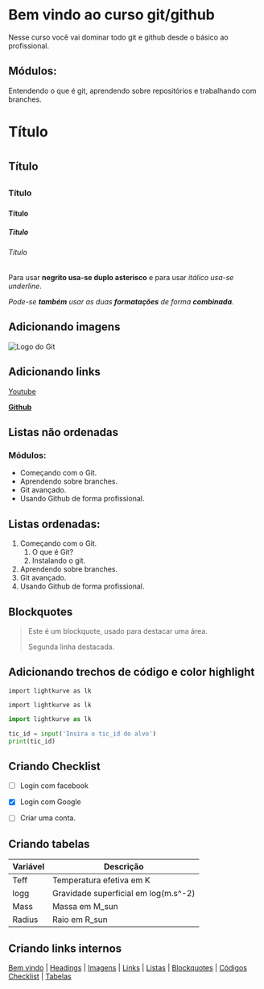 # Bem vindo ao curso git/github
Nesse curso você vai dominar todo git e github desde o básico ao profissional.

## Módulos:
Entendendo o que é git, aprendendo sobre repositórios e trabalhando com branches.

# Título <h1>
## Título <h2>
### Título <h3>
#### Título <h4>
##### Título <h5>
###### Título <h6>


Para usar **negrito usa-se duplo asterisco** e para usar _itálico usa-se underline_.

_Pode-se **também** usar as duas **formatações** de forma **combinada**._

## Adicionando imagens
![Logo do Git](https://sergioprado.org/wp-content/uploads/2018/03/git-logo2-768x362.jpeg)

## Adicionando links
[Youtube](https://www.youtube.com)

[**Github**](https://github.com/Josafary)


## Listas não ordenadas
### Módulos:
* Começando com o Git.
* Aprendendo sobre branches.
* Git avançado.
* Usando Github de forma profissional.

## Listas ordenadas:
1. Começando com o Git.
    1. O que é Git?
    2. Instalando o git.
2. Aprendendo sobre branches.
3. Git avançado.
4. Usando Github de forma profissional.


## Blockquotes
> Este é um blockquote, usado para destacar uma área.
>
> Segunda linha destacada.


## Adicionando trechos de código e color highlight
```import lightkurve as lk```

``````
import lightkurve as lk
``````

``````py
import lightkurve as lk

tic_id = input('Insira o tic_id do alvo')
print(tic_id)
``````

## Criando Checklist
- [ ] Login com facebook
- [x] Login com Google
- [ ] Criar uma conta.


## Criando tabelas
Variável | Descrição
-------- | ---------
Teff | Temperatura efetiva em K
logg | Gravidade superficial em log(m.s^-2)
Mass | Massa em M_sun
Radius | Raio em R_sun


## Criando links internos
[Bem vindo](#bem-vindo-ao-curso-gitgithub) | 
[Headings](#título-) | 
[Imagens](#adicionando-imagens) | 
[Links](#adicionando-links) |
[Listas](#listas-não-ordenadas) |
[Blockquotes](#blockquotes) |
[Códigos](#adicionando-trechos-de-código-e-color-highlight)
[Checklist](#criando-checklist) |
[Tabelas](#criando-tabelas)
